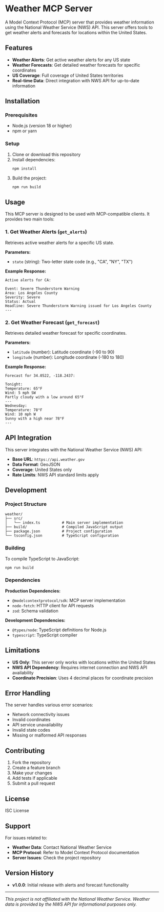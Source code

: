 # Weather MCP Server

A Model Context Protocol (MCP) server that provides weather information using the National Weather Service (NWS) API. This server offers tools to get weather alerts and forecasts for locations within the United States.

## Features

- **Weather Alerts**: Get active weather alerts for any US state
- **Weather Forecasts**: Get detailed weather forecasts for specific coordinates
- **US Coverage**: Full coverage of United States territories
- **Real-time Data**: Direct integration with NWS API for up-to-date information

## Installation

### Prerequisites

- Node.js (version 18 or higher)
- npm or yarn

### Setup

1. Clone or download this repository
2. Install dependencies:
   ```bash
   npm install
   ```
3. Build the project:
   ```bash
   npm run build
   ```

## Usage

This MCP server is designed to be used with MCP-compatible clients. It provides two main tools:

### 1. Get Weather Alerts (`get_alerts`)

Retrieves active weather alerts for a specific US state.

**Parameters:**

- `state` (string): Two-letter state code (e.g., "CA", "NY", "TX")

**Example Response:**

```
Active alerts for CA:

Event: Severe Thunderstorm Warning
Area: Los Angeles County
Severity: Severe
Status: Actual
Headline: Severe Thunderstorm Warning issued for Los Angeles County
---
```

### 2. Get Weather Forecast (`get_forecast`)

Retrieves detailed weather forecast for specific coordinates.

**Parameters:**

- `latitude` (number): Latitude coordinate (-90 to 90)
- `longitude` (number): Longitude coordinate (-180 to 180)

**Example Response:**

```
Forecast for 34.0522, -118.2437:

Tonight:
Temperature: 65°F
Wind: 5 mph SW
Partly cloudy with a low around 65°F
---
Wednesday:
Temperature: 78°F
Wind: 10 mph W
Sunny with a high near 78°F
---
```

## API Integration

This server integrates with the National Weather Service (NWS) API:

- **Base URL**: `https://api.weather.gov`
- **Data Format**: GeoJSON
- **Coverage**: United States only
- **Rate Limits**: NWS API standard limits apply

## Development

### Project Structure

```
weather/
├── src/
│   └── index.ts          # Main server implementation
├── build/                # Compiled JavaScript output
├── package.json          # Project configuration
└── tsconfig.json         # TypeScript configuration
```

### Building

To compile TypeScript to JavaScript:

```bash
npm run build
```

### Dependencies

**Production Dependencies:**

- `@modelcontextprotocol/sdk`: MCP server implementation
- `node-fetch`: HTTP client for API requests
- `zod`: Schema validation

**Development Dependencies:**

- `@types/node`: TypeScript definitions for Node.js
- `typescript`: TypeScript compiler

## Limitations

- **US Only**: This server only works with locations within the United States
- **NWS API Dependency**: Requires internet connection and NWS API availability
- **Coordinate Precision**: Uses 4 decimal places for coordinate precision

## Error Handling

The server handles various error scenarios:

- Network connectivity issues
- Invalid coordinates
- API service unavailability
- Invalid state codes
- Missing or malformed API responses

## Contributing

1. Fork the repository
2. Create a feature branch
3. Make your changes
4. Add tests if applicable
5. Submit a pull request

## License

ISC License

## Support

For issues related to:

- **Weather Data**: Contact National Weather Service
- **MCP Protocol**: Refer to Model Context Protocol documentation
- **Server Issues**: Check the project repository

## Version History

- **v1.0.0**: Initial release with alerts and forecast functionality

---

_This project is not affiliated with the National Weather Service. Weather data is provided by the NWS API for informational purposes only._
